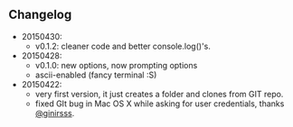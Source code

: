 ## Changelog
- 20150430:
	- v0.1.2: cleaner code and better console.log()'s.
- 20150428:
	- v0.1.0: new options, now prompting options
	- ascii-enabled (fancy terminal :S)
- 20150422: 
	- very first version, it just creates a folder and clones from GIT repo.
	- fixed GIt bug in Mac OS X while asking for user credentials, thanks [@ginirsss](http://www.twitter.com/ginirsss).
